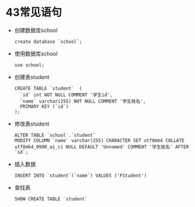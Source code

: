 # 43常见语句

* 创建数据库school

  ```mysql
  create database `school`;
  ```

* 使用数据库school

  ```
  use school;
  ```

* 创建表student

  ```
  CREATE TABLE `student`  (
    `id` int NOT NULL COMMENT '学生id',
    `name` varchar(255) NOT NULL COMMENT '学生姓名',
    PRIMARY KEY (`id`)
  );
  ```

* 修改表student

  ```
  ALTER TABLE `school`.`student` 
  MODIFY COLUMN `name` varchar(255) CHARACTER SET utf8mb4 COLLATE utf8mb4_0900_ai_ci NULL DEFAULT 'Unnamed' COMMENT '学生姓名' AFTER `id`;
  ```

* 插入数据

  ```
  INSERT INTO `student`(`name`) VALUES ('FStudent')
  ```

* 查找表

  ```
  SHOW CREATE TABLE `student`
  ```

  